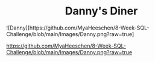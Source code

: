 <h1 align="center">Danny's Diner</h1>
![Danny][https://github.com/MyaHeeschen/8-Week-SQL-Challenge/blob/main/Images/Danny.png?raw=true]

https://github.com/MyaHeeschen/8-Week-SQL-Challenge/blob/main/Images/Danny.png?raw=true
